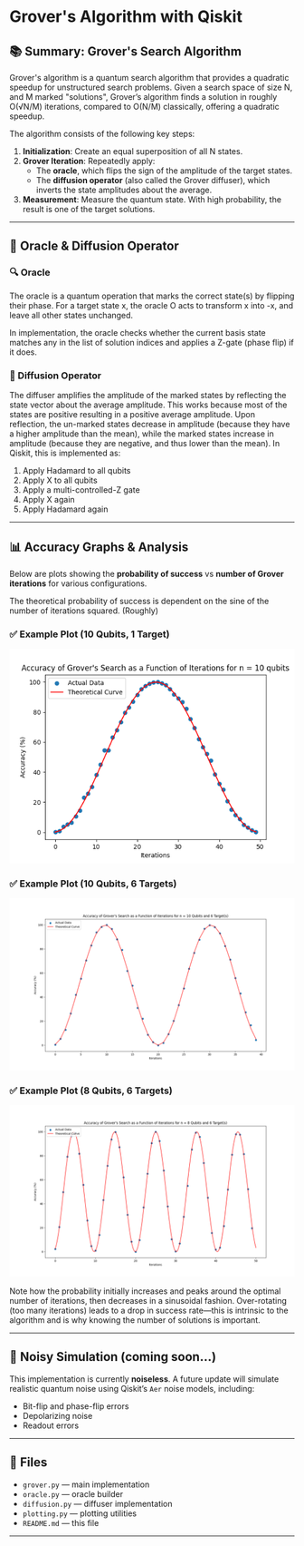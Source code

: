 # Grover's Algorithm with Qiskit

## 📚 Summary: Grover's Search Algorithm

Grover's algorithm is a quantum search algorithm that provides a quadratic speedup for unstructured search problems. Given a search space of size N, and M marked "solutions", Grover’s algorithm finds a solution in roughly O(√N/M) iterations, compared to O(N/M) classically, offering a quadratic speedup.

The algorithm consists of the following key steps:

1. **Initialization**: Create an equal superposition of all N states.
2. **Grover Iteration**: Repeatedly apply:
   - The **oracle**, which flips the sign of the amplitude of the target states.
   - The **diffusion operator** (also called the Grover diffuser), which inverts the state amplitudes about the average.
3. **Measurement**: Measure the quantum state. With high probability, the result is one of the target solutions.

---

## 🧠 Oracle & Diffusion Operator

### 🔍 Oracle

The oracle is a quantum operation that marks the correct state(s) by flipping their phase. For a target state x, the oracle O acts to transform x into -x, and leave all other states unchanged.

In implementation, the oracle checks whether the current basis state matches any in the list of solution indices and applies a Z-gate (phase flip) if it does.

### 🔄 Diffusion Operator

The diffuser amplifies the amplitude of the marked states by reflecting the state vector about the average amplitude. This works because most of the states are positive resulting in a positive average amplitude. Upon reflection, the un-marked states decrease in amplitude (because they have a higher amplitude than the mean), while the marked states increase in amplitude (because they are negative, and thus lower than the mean).  In Qiskit, this is implemented as:

1. Apply Hadamard to all qubits
2. Apply X to all qubits
3. Apply a multi-controlled-Z gate
4. Apply X again
5. Apply Hadamard again

---

## 📊 Accuracy Graphs & Analysis

Below are plots showing the **probability of success** vs **number of Grover iterations** for various configurations.

The theoretical probability of success is dependent on the sine of the number of iterations squared. (Roughly)

### ✅ Example Plot (10 Qubits, 1 Target)

![10 Qubits, 1 Target](graphs/10qubits1targetnoiseless.png)

### ✅ Example Plot (10 Qubits, 6 Targets)

![10 Qubits, 6 Target](graphs/10qubits6targetnoiseless.png)

### ✅ Example Plot (8 Qubits, 6 Targets)

![12 Qubits, 1 Target](graphs/8qubits6targetnoiseless.png)



Note how the probability initially increases and peaks around the optimal number of iterations, then decreases in a sinusoidal fashion. Over-rotating (too many iterations) leads to a drop in success rate—this is intrinsic to the algorithm and is why knowing the number of solutions is important.

---

## 🔬 Noisy Simulation (coming soon...)

This implementation is currently **noiseless**. A future update will simulate realistic quantum noise using Qiskit’s `Aer` noise models, including:

- Bit-flip and phase-flip errors
- Depolarizing noise
- Readout errors

---

## 📁 Files

- `grover.py` — main implementation
- `oracle.py` — oracle builder
- `diffusion.py` — diffuser implementation
- `plotting.py` — plotting utilities
- `README.md` — this file

---
